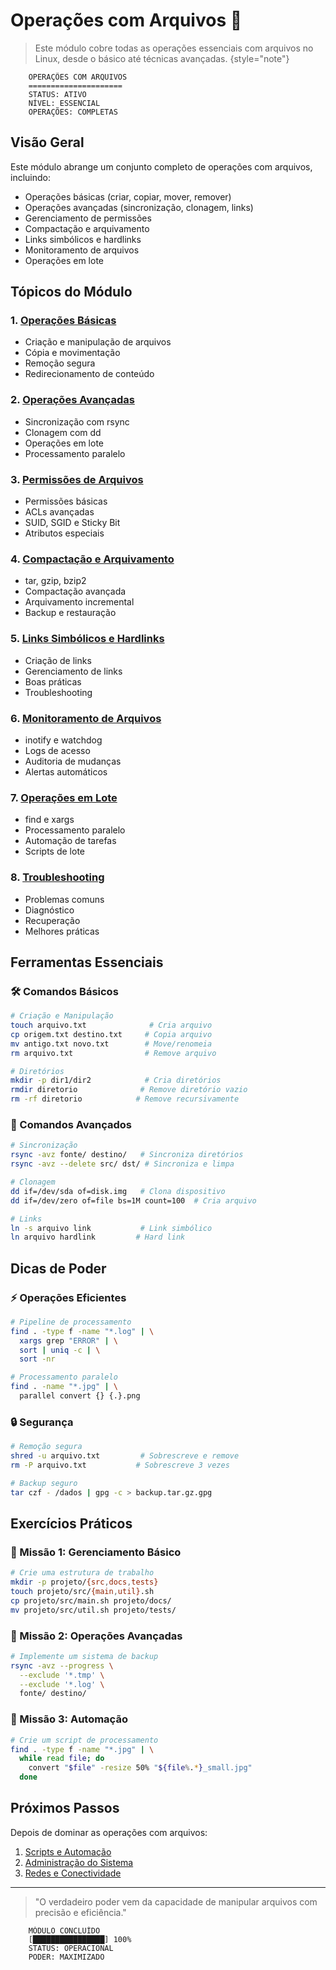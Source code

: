 # Operações com Arquivos 📂

> Este módulo cobre todas as operações essenciais com arquivos no Linux, desde o básico até técnicas avançadas.
> {style="note"}

```ascii
    OPERAÇÕES COM ARQUIVOS
    =====================
    STATUS: ATIVO
    NÍVEL: ESSENCIAL
    OPERAÇÕES: COMPLETAS
```

## Visão Geral

Este módulo abrange um conjunto completo de operações com arquivos, incluindo:
- Operações básicas (criar, copiar, mover, remover)
- Operações avançadas (sincronização, clonagem, links)
- Gerenciamento de permissões
- Compactação e arquivamento
- Links simbólicos e hardlinks
- Monitoramento de arquivos
- Operações em lote

## Tópicos do Módulo

### 1. [Operações Básicas](basic-file-ops.md)
- Criação e manipulação de arquivos
- Cópia e movimentação
- Remoção segura
- Redirecionamento de conteúdo

### 2. [Operações Avançadas](advanced-file-ops.md)
- Sincronização com rsync
- Clonagem com dd
- Operações em lote
- Processamento paralelo

### 3. [Permissões de Arquivos](file-permissions.md)
- Permissões básicas
- ACLs avançadas
- SUID, SGID e Sticky Bit
- Atributos especiais

### 4. [Compactação e Arquivamento](archive-compression.md)
- tar, gzip, bzip2
- Compactação avançada
- Arquivamento incremental
- Backup e restauração

### 5. [Links Simbólicos e Hardlinks](symlinks-hardlinks.md)
- Criação de links
- Gerenciamento de links
- Boas práticas
- Troubleshooting

### 6. [Monitoramento de Arquivos](file-monitoring.md)
- inotify e watchdog
- Logs de acesso
- Auditoria de mudanças
- Alertas automáticos

### 7. [Operações em Lote](batch-operations.md)
- find e xargs
- Processamento paralelo
- Automação de tarefas
- Scripts de lote

### 8. [Troubleshooting](file-ops-troubleshooting.md)
- Problemas comuns
- Diagnóstico
- Recuperação
- Melhores práticas

## Ferramentas Essenciais

### 🛠️ Comandos Básicos
```bash
# Criação e Manipulação
touch arquivo.txt              # Cria arquivo
cp origem.txt destino.txt     # Copia arquivo
mv antigo.txt novo.txt        # Move/renomeia
rm arquivo.txt                # Remove arquivo

# Diretórios
mkdir -p dir1/dir2            # Cria diretórios
rmdir diretorio              # Remove diretório vazio
rm -rf diretorio            # Remove recursivamente
```

### 🚀 Comandos Avançados
```bash
# Sincronização
rsync -avz fonte/ destino/   # Sincroniza diretórios
rsync -avz --delete src/ dst/ # Sincroniza e limpa

# Clonagem
dd if=/dev/sda of=disk.img   # Clona dispositivo
dd if=/dev/zero of=file bs=1M count=100  # Cria arquivo

# Links
ln -s arquivo link           # Link simbólico
ln arquivo hardlink         # Hard link
```

## Dicas de Poder

### ⚡ Operações Eficientes
```bash
# Pipeline de processamento
find . -type f -name "*.log" | \
  xargs grep "ERROR" | \
  sort | uniq -c | \
  sort -nr

# Processamento paralelo
find . -name "*.jpg" | \
  parallel convert {} {.}.png
```

### 🔒 Segurança
```bash
# Remoção segura
shred -u arquivo.txt         # Sobrescreve e remove
rm -P arquivo.txt           # Sobrescreve 3 vezes

# Backup seguro
tar czf - /dados | gpg -c > backup.tar.gz.gpg
```

## Exercícios Práticos

### 🎯 Missão 1: Gerenciamento Básico
```bash
# Crie uma estrutura de trabalho
mkdir -p projeto/{src,docs,tests}
touch projeto/src/{main,util}.sh
cp projeto/src/main.sh projeto/docs/
mv projeto/src/util.sh projeto/tests/
```

### 🎯 Missão 2: Operações Avançadas
```bash
# Implemente um sistema de backup
rsync -avz --progress \
  --exclude '*.tmp' \
  --exclude '*.log' \
  fonte/ destino/
```

### 🎯 Missão 3: Automação
```bash
# Crie um script de processamento
find . -type f -name "*.jpg" | \
  while read file; do
    convert "$file" -resize 50% "${file%.*}_small.jpg"
  done
```

## Próximos Passos

Depois de dominar as operações com arquivos:
1. [Scripts e Automação](scripting.md)
2. [Administração do Sistema](system-admin.md)
3. [Redes e Conectividade](network-admin.md)

---

> "O verdadeiro poder vem da capacidade de manipular arquivos com precisão e eficiência."

```ascii
    MÓDULO CONCLUÍDO
    [████████████████] 100%
    STATUS: OPERACIONAL
    PODER: MAXIMIZADO
```
